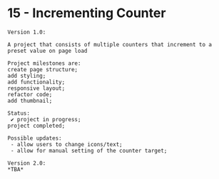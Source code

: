 # 15 - Incrementing Counter

    Version 1.0:

    A project that consists of multiple counters that increment to a preset value on page load

    Project milestones are:
    create page structure;
    add styling;
    add functionality;
    responsive layout;
    refactor code;
    add thumbnail;

    Status:
     ✔ project in progress;
    project completed;

    Possible updates:
     - allow users to change icons/text;
     - allow for manual setting of the counter target;

    Version 2.0:
    *TBA*
